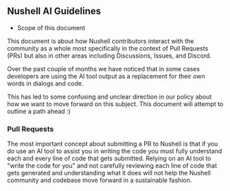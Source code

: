 
## Nushell AI Guidelines

- Scope of this document

This document is about how Nushell contributors interact with the community as a whole
most specifically in the context of Pull Requests (PRs) but also in other areas
including Discussions, Issues, and Discord.

Over the past couple of months we have noticed that in some cases developers
are using the AI tool output as a replacement for their own words in dialogs
and code.

This has led to some confusing and unclear direction in our policy about
how we want to move forward on this subject.  This document will attempt
to outline a path ahead :)

### Pull Requests

The most important concept about submitting a PR to Nushell is that if
you do use an AI tool to assist you in writing the code you must fully
understand each and every line of code that gets submitted.  Relying
on an AI tool to "write the code for you" and not carefully reviewing
each line of code that gets generated and understanding what it does
will not help the Nushell community and codebase move forward in a sustainable
fashion.
